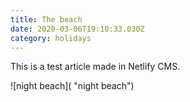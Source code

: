 ```yaml
---
title: The beach
date: 2020-03-06T19:10:33.030Z
category: holidays
---
```

This is a test article made in Netlify CMS.

![night beach]( "night beach")